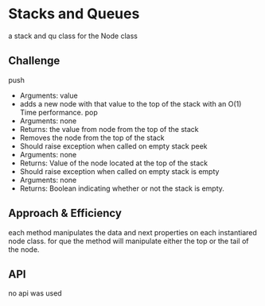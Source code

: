 # Stacks and Queues
a stack and qu class for the Node class

## Challenge
push
  - Arguments: value
  - adds a new node with that value to the top of the stack with an O(1) Time performance.
pop
  - Arguments: none
  - Returns: the value from node from the top of the stack
  - Removes the node from the top of the stack
  - Should raise exception when called on empty stack
peek
  - Arguments: none
  - Returns: Value of the node located at the top of the stack
  - Should raise exception when called on empty stack
is empty
  - Arguments: none
  - Returns: Boolean indicating whether or not the stack is empty.

## Approach & Efficiency
each method manipulates the data and next properties on each instantiared node class.
for que the method will manipulate either the top or the tail of the node.

## API
no api was used
